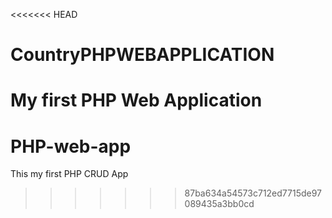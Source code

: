 <<<<<<< HEAD
# CountryPHPWEBAPPLICATION
My first PHP Web Application
=======
# PHP-web-app
This my first PHP CRUD App
>>>>>>> 87ba634a54573c712ed7715de97089435a3bb0cd
